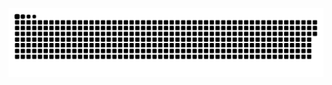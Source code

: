 <!--
**Q3Ci7/Q3Ci7** is a ✨ _special_ ✨ repository because its `README.md` (this file) appears on your GitHub profile.

Here are some ideas to get you started:

- 🔭 I’m currently working on ...
- 🌱 I’m currently learning ...
- 👯 I’m looking to collaborate on ...
- 🤔 I’m looking for help with ...
- 💬 Ask me about ...
- 📫 How to reach me: ...
- 😄 Pronouns: ...
- ⚡ Fun fact: ...
-->
<!--![暗色](https://raw.githubusercontent.com/Q3Ci7/Q3Ci7/output/github-contribution-grid-snake-dark.svg)-->
![亮色](https://raw.githubusercontent.com/Q3Ci7/Q3Ci7/output/github-contribution-grid-snake.svg)
